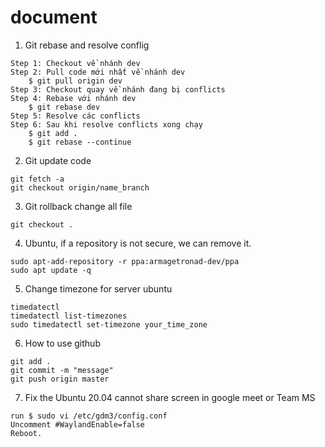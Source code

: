 # document
1. Git rebase and resolve conflig
```
Step 1: Checkout về nhánh dev 
Step 2: Pull code mới nhất về nhánh dev
    $ git pull origin dev
Step 3: Checkout quay về nhánh đang bị conflicts
Step 4: Rebase với nhánh dev
    $ git rebase dev
Step 5: Resolve các conflicts
Step 6: Sau khi resolve conflicts xong chạy
    $ git add .
    $ git rebase --continue

```
2. Git update code 
```
git fetch -a 
git checkout origin/name_branch
```

3. Git rollback change all file
```
git checkout .
```

4. Ubuntu, if a repository is not secure, we can remove it. 
```
sudo apt-add-repository -r ppa:armagetronad-dev/ppa
sudo apt update -q
```
5. Change timezone for server ubuntu 
```
timedatectl
timedatectl list-timezones
sudo timedatectl set-timezone your_time_zone
```

6. How to use github
```
git add .
git commit -m "message"
git push origin master
```

7. Fix the Ubuntu 20.04 cannot share screen in google meet or Team MS
```
run $ sudo vi /etc/gdm3/config.conf
Uncomment #WaylandEnable=false
Reboot.
```
